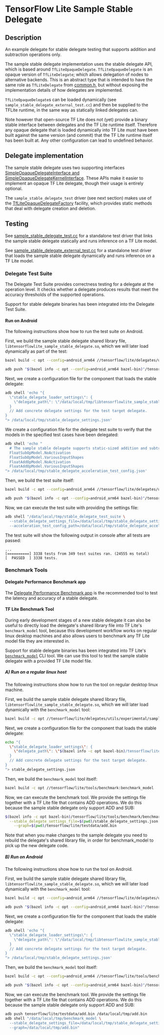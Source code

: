 # TensorFlow Lite Sample Stable Delegate

## Description

An example delegate for stable delegate testing that supports addition and
subtraction operations only.

The sample stable delegate implementation uses the stable delegate API, which is
based around `TfLiteOpaqueDelegate`. `TfLiteOpaqueDelegate` is an opaque version
of `TfLiteDelegate`; which allows delegation of nodes to alternative backends.
This is an abstract type that is intended to have the same role as
`TfLiteDelegate` from
[common.h](https://github.com/tensorflow/tensorflow/blob/master/tensorflow/lite/c/common.h),
but without exposing the implementation details of how delegates are
implemented.

`TfLiteOpaqueDelegate`s can be loaded dynamically (see
`sample_stable_delegate_external_test.cc`) and then be supplied to the TFLite
runtime, in the same way as statically linked delegates can.

Note however that open-source TF Lite does not (yet) provide a binary stable
interface between delegates and the TF Lite runtime itself. Therefore any opaque
delegate that is loaded dynamically into TF Lite *must* have been built against
the same version (and commit) that the TF Lite runtime itself has been built at.
Any other configuration can lead to undefined behavior.

## Delegate implementation

The sample stable delegate uses two supporting interfaces
[SimpleOpaqueDelegateInterface and SimpleOpaqueDelegateKernelInterface](https://github.com/tensorflow/tensorflow/blob/master/tensorflow/lite/delegates/utils/simple_opaque_delegate.h).
These APIs make it easier to implement an opaque TF Lite delegate, though their
usage is entirely optional.

The `sample_stable_delegate_test` driver (see next section) makes use of the
[TfLiteOpaqueDelegateFactory](https://github.com/tensorflow/tensorflow/blob/master/tensorflow/lite/delegates/utils/simple_opaque_delegate.h)
facility, which provides static methods that deal with delegate creation and
deletion.

## Testing

See
[sample_stable_delegate_test.cc](https://github.com/tensorflow/tensorflow/blob/master/tensorflow/lite/delegates/utils/experimental/sample_stable_delegate/sample_stable_delegate_test.cc)
for a standalone test driver that links the sample stable delegate statically
and runs inference on a TF Lite model.

See
[sample_stable_delegate_external_test.cc](https://github.com/tensorflow/tensorflow/blob/master/tensorflow/lite/delegates/utils/experimental/sample_stable_delegate/sample_stable_delegate_external_test.cc)
for a standalone test driver that loads the sample stable delegate dynamically
and runs inference on a TF Lite model.

### Delegate Test Suite

The Delegate Test Suite provides correctness testing for a delegate at the
operation level. It checks whether a delegate produces results that meet the
accuracy thresholds of the supported operations.

Support for stable delegate binaries has been integrated into the Delegate Test
Suite.

#### Run on Android

The following instructions show how to run the test suite on Android.

First, we build the sample stable delegate shared library file,
`libtensorflowlite_sample_stable_delegate.so`, which we will later load
dynamically as part of the test:

```bash
bazel build -c opt --config=android_arm64 //tensorflow/lite/delegates/utils/experimental/sample_stable_delegate:tensorflowlite_sample_stable_delegate

adb push "$(bazel info -c opt --config=android_arm64 bazel-bin)"/tensorflow/lite/delegates/utils/experimental/sample_stable_delegate/libtensorflowlite_sample_stable_delegate.so /data/local/tmp
```

Next, we create a configuration file for the component that loads the stable
delegate:

```bash
adb shell 'echo "{
  \"stable_delegate_loader_settings\": {
    \"delegate_path\": \"/data/local/tmp/libtensorflowlite_sample_stable_delegate.so\"
  }
  // Add concrete delegate settings for the test target delegate.
}
"> /data/local/tmp/stable_delegate_settings.json'
```

We create a configuration file for the delegate test suite to verify that the
models in the specified test cases have been delegated:

```bash
adb shell 'echo "
  # The sample stable delegate supports static-sized addition and subtraction operations.
  FloatSubOpModel.NoActivation
  FloatSubOpModel.VariousInputShapes
  FloatAddOpModel.NoActivation
  FloatAddOpModel.VariousInputShapes
"> /data/local/tmp/stable_delegate_acceleration_test_config.json'
```

Then, we build the test suite itself:

```bash
bazel build -c opt --config=android_arm64 //tensorflow/lite/delegates/utils/experimental/stable_delegate:stable_delegate_test_suite

adb push "$(bazel info -c opt --config=android_arm64 bazel-bin)"/tensorflow/lite/delegates/utils/experimental/stable_delegate/stable_delegate_test_suite /data/local/tmp
```

Now, we can execute the test suite with providing the settings file:

```bash
adb shell "/data/local/tmp/stable_delegate_test_suite \
  --stable_delegate_settings_file=/data/local/tmp/stable_delegate_settings.json \
  --acceleration_test_config_path=/data/local/tmp/stable_delegate_acceleration_test_config.json"
```

The test suite will show the following output in console after all tests are
passed:

```
...
[==========] 3338 tests from 349 test suites ran. (24555 ms total)
[  PASSED  ] 3338 tests.
```

### Benchmark Tools

#### Delegate Performance Benchmark app

The
[Delegate Performance Benchmark app](https://github.com/tensorflow/tensorflow/blob/master/tensorflow/lite/tools/benchmark/experimental/delegate_performance/android/README.md)
is the recommended tool to test the latency and accuracy of a stable delegate.

#### TF Lite Benchmark Tool

During early development stages of a new stable delegate it can also be useful
to directly load the delegate's shared library file into TF Lite's
`benchmark_model` tool, because this development workflow works on regular linux
desktop machines and also allows users to benchmark any TF Lite model file they
are interested in.

Support for stable delegate binaries has been integrated into TF Lite's
[`benchmark_model`](https://github.com/tensorflow/tensorflow/tree/master/tensorflow/lite/tools/benchmark)
CLI tool. We can use this tool to test the sample stable delegate with a
provided TF Lite model file.

##### A) Run on a regular linux host

The following instructions show how to run the tool on regular desktop linux
machine.

First, we build the sample stable delegate shared library file,
`libtensorflowlite_sample_stable_delegate.so`, which we will later load
dynamically with the `benchmark_model` tool:

```bash
bazel build -c opt //tensorflow/lite/delegates/utils/experimental/sample_stable_delegate:tensorflowlite_sample_stable_delegate
```

Next, we create a configuration file for the component that loads the stable
delegate:

```bash
echo "{
  \"stable_delegate_loader_settings\": {
    \"delegate_path\": \"$(bazel info -c opt bazel-bin)/tensorflow/lite/delegates/utils/experimental/sample_stable_delegate/libtensorflowlite_sample_stable_delegate.so\"
  }
  // Add concrete delegate settings for the test target delegate.
}
"> stable_delegate_settings.json
```

Then, we build the `benchmark_model` tool itself:

```bash
bazel build -c opt //tensorflow/lite/tools/benchmark:benchmark_model
```

Now, we can execute the benchmark tool. We provide the settings file together
with a TF Lite file that contains ADD operations. We do this because the sample
stable delegate only support ADD and SUB:

```bash
$(bazel info -c opt bazel-bin)/tensorflow/lite/tools/benchmark/benchmark_model \
  --stable_delegate_settings_file=$(pwd)/stable_delegate_settings.json \
    --graph=$(pwd)/tensorflow/lite/testdata/add.bin
```

Note that when you make changes to the sample delegate you need to rebuild the
delegate's shared library file, in order for benchmark_model to pick up the new
delegate code.

##### B) Run on Android

The following instructions show how to run the tool on Android.

First, we build the sample stable delegate shared library file,
`libtensorflowlite_sample_stable_delegate.so`, which we will later load
dynamically with the `benchmark_model` tool:

```bash
bazel build -c opt --config=android_arm64 //tensorflow/lite/delegates/utils/experimental/sample_stable_delegate:tensorflowlite_sample_stable_delegate

adb push "$(bazel info -c opt --config=android_arm64 bazel-bin)"/tensorflow/lite/delegates/utils/experimental/sample_stable_delegate/libtensorflowlite_sample_stable_delegate.so /data/local/tmp
```

Next, we create a configuration file for the component that loads the stable
delegate:

```bash
adb shell 'echo "{
  \"stable_delegate_loader_settings\": {
    \"delegate_path\": \"/data/local/tmp/libtensorflowlite_sample_stable_delegate.so\"
  }
  // Add concrete delegate settings for the test target delegate.
}
"> /data/local/tmp/stable_delegate_settings.json'
```

Then, we build the `benchmark_model` tool itself:

```bash
bazel build -c opt --config=android_arm64 //tensorflow/lite/tools/benchmark:benchmark_model

adb push "$(bazel info -c opt --config=android_arm64 bazel-bin)"/tensorflow/lite/tools/benchmark/benchmark_model /data/local/tmp
```

Now, we can execute the benchmark tool. We provide the settings file together
with a TF Lite file that contains ADD operations. We do this because the sample
stable delegate only support ADD and SUB:

```bash
adb push tensorflow/lite/testdata/add.bin /data/local/tmp/add.bin
adb shell "/data/local/tmp/benchmark_model \
  --stable_delegate_settings_file=/data/local/tmp/stable_delegate_settings.json \
  --graph=/data/local/tmp/add.bin"
```
